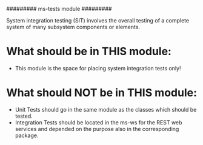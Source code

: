 ######### ms-tests module #########

System integration testing (SIT) involves the overall testing of a complete system of many subsystem components or elements.

# What should be in THIS module:

* This module is the space for placing system integration tests only!

# What should NOT be in THIS module:

* Unit Tests should go in the same module as the classes which should be tested.
* Integration Tests should be located in the ms-ws for the REST web services and depended on the purpose also in the corresponding package.